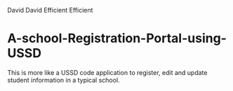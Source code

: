 David David Efficient Efficient 
# A-school-Registration-Portal-using-USSD
This is more like a USSD code application to register, edit and update student information in a typical school.
